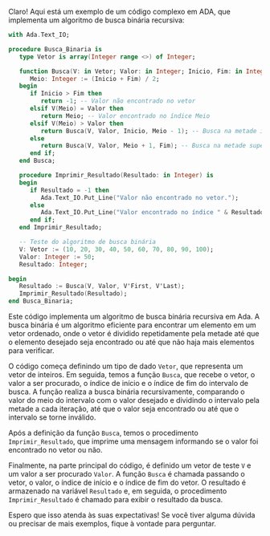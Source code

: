 Claro! Aqui está um exemplo de um código complexo em ADA, que implementa um algoritmo de busca binária recursiva:

```ada
with Ada.Text_IO;

procedure Busca_Binaria is
   type Vetor is array(Integer range <>) of Integer;

   function Busca(V: in Vetor; Valor: in Integer; Inicio, Fim: in Integer) return Integer is
      Meio: Integer := (Inicio + Fim) / 2;
   begin
      if Inicio > Fim then
         return -1; -- Valor não encontrado no vetor
      elsif V(Meio) = Valor then
         return Meio; -- Valor encontrado no índice Meio
      elsif V(Meio) > Valor then
         return Busca(V, Valor, Inicio, Meio - 1); -- Busca na metade inferior do vetor
      else
         return Busca(V, Valor, Meio + 1, Fim); -- Busca na metade superior do vetor
      end if;
   end Busca;

   procedure Imprimir_Resultado(Resultado: in Integer) is
   begin
      if Resultado = -1 then
         Ada.Text_IO.Put_Line("Valor não encontrado no vetor.");
      else
         Ada.Text_IO.Put_Line("Valor encontrado no índice " & Resultado'Image);
      end if;
   end Imprimir_Resultado;

   -- Teste do algoritmo de busca binária
   V: Vetor := (10, 20, 30, 40, 50, 60, 70, 80, 90, 100);
   Valor: Integer := 50;
   Resultado: Integer;

begin
   Resultado := Busca(V, Valor, V'First, V'Last);
   Imprimir_Resultado(Resultado);
end Busca_Binaria;
```

Este código implementa um algoritmo de busca binária recursiva em Ada. A busca binária é um algoritmo eficiente para encontrar um elemento em um vetor ordenado, onde o vetor é dividido repetidamente pela metade até que o elemento desejado seja encontrado ou até que não haja mais elementos para verificar.

O código começa definindo um tipo de dado `Vetor`, que representa um vetor de inteiros. Em seguida, temos a função `Busca`, que recebe o vetor, o valor a ser procurado, o índice de início e o índice de fim do intervalo de busca. A função realiza a busca binária recursivamente, comparando o valor do meio do intervalo com o valor desejado e dividindo o intervalo pela metade a cada iteração, até que o valor seja encontrado ou até que o intervalo se torne inválido.

Após a definição da função `Busca`, temos o procedimento `Imprimir_Resultado`, que imprime uma mensagem informando se o valor foi encontrado no vetor ou não.

Finalmente, na parte principal do código, é definido um vetor de teste `V` e um valor a ser procurado `Valor`. A função `Busca` é chamada passando o vetor, o valor, o índice de início e o índice de fim do vetor. O resultado é armazenado na variável `Resultado` e, em seguida, o procedimento `Imprimir_Resultado` é chamado para exibir o resultado da busca.

Espero que isso atenda às suas expectativas! Se você tiver alguma dúvida ou precisar de mais exemplos, fique à vontade para perguntar.
